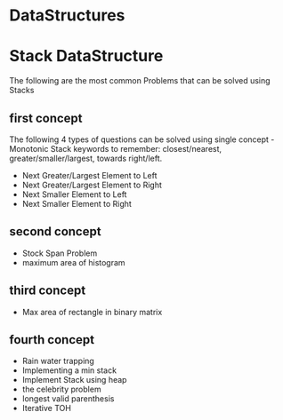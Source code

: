 # DataStructures

# Stack DataStructure
The following are the most common Problems that can be solved using Stacks

## first concept
The following 4 types of questions can be solved using single concept - Monotonic Stack 
keywords to remember: closest/nearest, greater/smaller/largest, towards right/left. 
- Next Greater/Largest Element to Left
- Next Greater/Largest Element to Right
- Next Smaller Element to Left
- Next Smaller Element to Right

## second concept
- Stock Span Problem
- maximum area of histogram

## third concept
- Max area of rectangle in binary matrix

## fourth concept
- Rain water trapping
- Implementing a min stack
- Implement Stack using heap
- the celebrity problem
- longest valid parenthesis
- Iterative TOH
